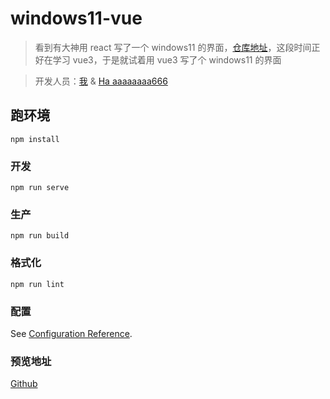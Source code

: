 # windows11-vue

> 看到有大神用 react 写了一个 windows11 的界面，[仓库地址](https://github.com/blueedgetechno/windows11)，这段时间正好在学习 vue3，于是就试着用 vue3 写了个 windows11 的界面

> 开发人员：[我](https://github.com/guo-weijie) & [Ha aaaaaaaa666](https://github.com/xiaoxianxv666)

## 跑环境
```
npm install
```

### 开发
```
npm run serve
```

### 生产
```
npm run build
```

### 格式化
```
npm run lint
```

### 配置
See [Configuration Reference](https://cli.vuejs.org/config/).

### 预览地址
[Github](https://guo-weijie.github.io/windows11_vue/#/)

